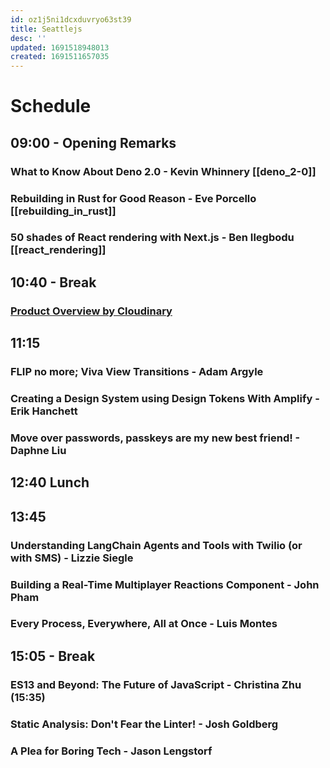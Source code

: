 ```yaml
---
id: oz1j5ni1dcxduvryo63st39
title: Seattlejs
desc: ''
updated: 1691518948013
created: 1691511657035
---
```


# Schedule
## 09:00 - Opening Remarks
 
### What to Know About Deno 2.0 - Kevin Whinnery [[deno_2-0]]

### Rebuilding in Rust for Good Reason - Eve Porcello [[rebuilding_in_rust]]

### 50 shades of React rendering with Next.js - Ben Ilegbodu [[react_rendering]]

## 10:40 - Break
### [Product Overview by Cloudinary](https://next.cloudinary.dev/)
## 11:15
### FLIP no more; Viva View Transitions - Adam Argyle
### Creating a Design System using Design Tokens With Amplify - Erik Hanchett
### Move over passwords, passkeys are my new best friend! - Daphne Liu
## 12:40  Lunch
## 13:45
### Understanding LangChain Agents and Tools with Twilio (or with SMS) - Lizzie Siegle
### Building a Real-Time Multiplayer Reactions Component - John Pham
### Every Process, Everywhere, All at Once - Luis Montes
## 15:05 - Break
### ES13 and Beyond: The Future of JavaScript - Christina Zhu (15:35)
### Static Analysis: Don't Fear the Linter! - Josh Goldberg
### A Plea for Boring Tech - Jason Lengstorf